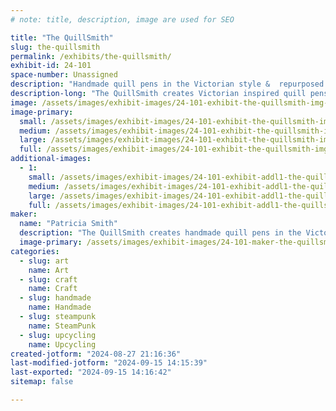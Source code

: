 ```yaml
---
# note: title, description, image are used for SEO

title: "The QuillSmith"
slug: the-quillsmith
permalink: /exhibits/the-quillsmith/
exhibit-id: 24-101
space-number: Unassigned
description: "Handmade quill pens in the Victorian style &  repurposed vintage teacups into charming scenes."
description-long: "The QuillSmith creates Victorian inspired quill pens & also repurposed vintage English teacups into charming vignettes & scenes."
image: /assets/images/exhibit-images/24-101-exhibit-the-quillsmith-img-20240819-210239665-hdr-large.jpg
image-primary: 
  small: /assets/images/exhibit-images/24-101-exhibit-the-quillsmith-img-20240819-210239665-hdr-small.jpg
  medium: /assets/images/exhibit-images/24-101-exhibit-the-quillsmith-img-20240819-210239665-hdr-medium.jpg
  large: /assets/images/exhibit-images/24-101-exhibit-the-quillsmith-img-20240819-210239665-hdr-large.jpg
  full: /assets/images/exhibit-images/24-101-exhibit-the-quillsmith-img-20240819-210239665-hdr-full.jpg
additional-images: 
  - 1:
    small: /assets/images/exhibit-images/24-101-exhibit-addl1-the-quillsmith-img-20240819-210539834-hdr-small.jpg
    medium: /assets/images/exhibit-images/24-101-exhibit-addl1-the-quillsmith-img-20240819-210539834-hdr-medium.jpg
    large: /assets/images/exhibit-images/24-101-exhibit-addl1-the-quillsmith-img-20240819-210539834-hdr-large.jpg
    full: /assets/images/exhibit-images/24-101-exhibit-addl1-the-quillsmith-img-20240819-210539834-hdr-full.jpg
maker: 
  name: "Patricia Smith"
  description: "The QuillSmith creates handmade quill pens in the Victorian style & also repurposes vintage teacups into charming vignettes. "
  image-primary: /assets/images/exhibit-images/24-101-maker-the-quillsmith-17248072020778582493806959005642-medium.jpg
categories: 
  - slug: art
    name: Art
  - slug: craft
    name: Craft
  - slug: handmade
    name: Handmade
  - slug: steampunk
    name: SteamPunk
  - slug: upcycling
    name: Upcycling
created-jotform: "2024-08-27 21:16:36"
last-modified-jotform: "2024-09-15 14:15:39"
last-exported: "2024-09-15 14:16:42"
sitemap: false

---
```

